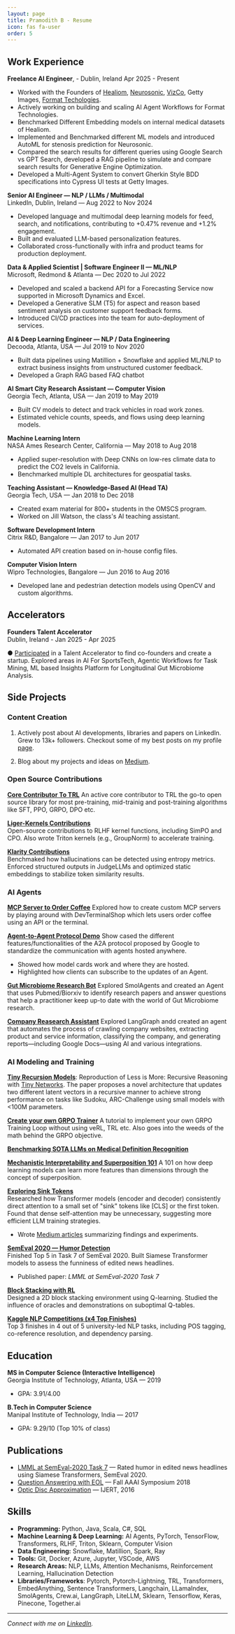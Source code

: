```yaml
---
layout: page
title: Pramodith B - Resume
icon: fas fa-user
order: 5
---
```

## Work Experience
**Freelance AI Engineer**, - Dublin, Ireland
Apr 2025 - Present
- Worked with the Founders of [Healiom](https://healiom.com/), [Neurosonic](https://www.neuro-sonic.com/), [VizCo](https://www.linkedin.com/company/vizcoglobal/about/), Getty Images, [Format Techologies](https://useformat.ai/).
- Actively working on building and scaling AI Agent Workflows for Format Technologies.
- Benchmarked Different Embedding models on internal medical datasets of Healiom.
- Implemented and Benchmarked different ML models and introduced AutoML for stenosis prediction for Neurosonic.
- Compared the search results for different queries using Google Search vs GPT Search, developed a RAG pipeline to simulate and compare search results for Generative Engine Optimization.
- Developed a Multi-Agent System to convert Gherkin Style BDD specifications into Cypress UI tests at Getty Images.

**Senior AI Engineer — NLP / LLMs / Multimodal**  
LinkedIn, Dublin, Ireland — Aug 2022 to Nov 2024  
- Developed language and multimodal deep learning models for feed, search, and notifications, contributing to +0.47% revenue and +1.2% engagement.
- Built and evaluated LLM-based personalization features.
- Collaborated cross-functionally with infra and product teams for production deployment.

**Data & Applied Scientist | Software Engineer II — ML/NLP**  
Microsoft, Redmond & Atlanta — Dec 2020 to Jul 2022  
- Developed and scaled a backend API for a Forecasting Service now supported in Microsoft Dynamics and Excel.
- Developed a Generative SLM (T5) for aspect and reason based sentiment analysis on customer support feedback forms.
- Introduced CI/CD practices into the team for auto-deployment of services.

**AI & Deep Learning Engineer — NLP / Data Engineering**  
Decooda, Atlanta, USA — Jul 2019 to Nov 2020  
- Built data pipelines using Matillion + Snowflake and applied ML/NLP to extract business insights from unstructured customer feedback.
- Developed a Graph RAG based FAQ chatbot

**AI Smart City Research Assistant — Computer Vision**  
Georgia Tech, Atlanta, USA — Jan 2019 to May 2019  
- Built CV models to detect and track vehicles in road work zones.
- Estimated vehicle counts, speeds, and flows using deep learning models.

**Machine Learning Intern**  
NASA Ames Research Center, California — May 2018 to Aug 2018  
- Applied super-resolution with Deep CNNs on low-res climate data to predict the CO2 levels in California.
- Benchmarked multiple DL architectures for geospatial tasks.

**Teaching Assistant — Knowledge-Based AI (Head TA)**  
Georgia Tech, USA — Jan 2018 to Dec 2018  
- Created exam material for 800+ students in the OMSCS program.
- Worked on Jill Watson, the class's AI teaching assistant.

**Software Development Intern**  
Citrix R&D, Bangalore — Jan 2017 to Jun 2017  
- Automated API creation based on in-house config files.

**Computer Vision Intern**  
Wipro Technologies, Bangalore — Jun 2016 to Aug 2016  
- Developed lane and pedestrian detection models using OpenCV and custom algorithms.

## Accelerators
**Founders Talent Accelerator**                
Dublin, Ireland - Jan 2025 - Apr 2025

● [Participated](https://www.rte.ie/news/business/2025/0131/1493943-founders-programme/) in a Talent Accelerator to find co-founders and create a startup. Explored areas in AI For SportsTech,
Agentic Workflows for Task Mining, ML based Insights Platform for Longitudinal Gut Microbiome Analysis.

## Side Projects

### Content Creation
1. Actively post about AI developments, libraries and papers on LinkedIn. Grew to 13k+ followers. Checkout some of my best posts on my profile [page](https://www.linkedin.com/in/pramodith/).

2. Blog about my projects and ideas on [Medium](https://medium.com/@buildingblocks).

### Open Source Contributions
**[Core Contributor To TRL](https://github.com/huggingface/trl/pulls?q=is%3Apr+is%3Aclosed+author%3Apramodith)**
An active core contributor to TRL the go-to open source library for most pre-training, mid-trainig and post-training algorithms like SFT, PPO, GRPO, DPO etc.

**[Liger-Kernels Contributions](https://github.com/linkedin/Liger-Kernel/pulls?q=is%3Apr+is%3Aclosed+author%3Apramodith)**  
Open-source contributions to RLHF kernel functions, including SimPO and CPO. Also wrote Triton kernels (e.g., GroupNorm) to accelerate training.  

**[Klarity Contributions](https://github.com/klara-research/klarity/pulls?q=is%3Apr+is%3Aclosed+author%3Apramodith)**  
Benchmaked how hallucinations can be detected using entropy metrics. Enforced structured outputs in JudgeLLMs and optimized static embeddings to stabilize token similarity results.


### AI Agents
**[MCP Server to Order Coffee](https://github.com/pramodith/DevTerminalShopMCPServer)**
Explored how to create custom MCP servers by playing around with DevTerminalShop which lets users order coffee using an API or the terminal.

**[Agent-to-Agent Protocol Demo](https://github.com/pramodith/DevTerminalShopMCPServer)**
Show cased the different features/functionalities of the A2A protocol proposed by Google to standardize the communication with agents hosted anywhere.
* Showed how model cards work and where they are hosted.
* Highlighted how clients can subscribe to the updates of an Agent.

**[Gut Microbiome Research Bot](https://github.com/pramodith/inni/blob/master/src/biomedical_agent.py)**
Explored SmolAgents and created an Agent that uses Pubmed/Biorxiv to identify research papers and answer questions that help a practitioner keep up-to date with the world of Gut Microbiome research.

**[Company Reasearch Assistant](https://github.com/pramodith/CompanyResearchAssistant)**
Explored LangGraph andd created an agent that automates the process of crawling company websites, extracting product and service information, classifying the company, and generating reports—including Google Docs—using AI and various integrations.

### AI Modeling and Training
**[Tiny Recursion Models](https://github.com/pramodith/tiny-recursion-models)**: Reproduction of Less is More: Recursive Reasoning with [Tiny Networks](https://arxiv.org/pdf/2510.04871). The paper proposes a novel architecture that updates two different latent vectors in a recursive manner to achieve strong performance on tasks like Sudoku, ARC-Challenge using small models with <100M parameters.

**[Create your own GRPO Trainer](https://pramodith.github.io/posts/grpo-trainer/)** A tutorial to implement your own GRPO Training Loop without using veRL, TRL etc. Also goes into the weeds of the math behind the GRPO objective.

**[Benchmarking SOTA LLMs on Medical Definition Recognition](https://github.com/pramodith/definition_understanding)**

**[Mechanistic Interpretability and Superposition 101](https://pramodith.github.io/posts/superposition/)** A 101 on how deep learning models can learn more features than dimensions through the concept of superposition.

**[Exploring Sink Tokens](https://github.com/pramodith/llm_exploration/tree/main)**  
Researched how Transformer models (encoder and decoder) consistently direct attention to a small set of "sink" tokens like [CLS] or the first token. Found that dense self-attention may be unnecessary, suggesting more efficient LLM training strategies.  
- Wrote [Medium articles](https://medium.com/@buildingblocks/llms-may-not-need-dense-self-attention-1fa3bf47522e) summarizing findings and experiments.

**[SemEval 2020 — Humor Detection](https://aclanthology.org/2020.semeval-1.134/)**  
Finished Top 5 in Task 7 of SemEval 2020. Built Siamese Transformer models to assess the funniness of edited news headlines.  
- Published paper: *LMML at SemEval-2020 Task 7*

**[Block Stacking with RL](https://tanmaybinaykiya.github.io/YODO-Inverse-Reinforcement-Learning/)**  
Designed a 2D block stacking environment using Q-learning. Studied the influence of oracles and demonstrations on suboptimal Q-tables.

**[Kaggle NLP Competitions (x4 Top Finishes)](https://www.kaggle.com/competitions/gtnlp2018pset3english/leaderboard)**  
Top 3 finishes in 4 out of 5 university-led NLP tasks, including POS tagging, co-reference resolution, and dependency parsing.

## Education

**MS in Computer Science (Interactive Intelligence)**  
Georgia Institute of Technology, Atlanta, USA — 2019  
- GPA: 3.91/4.00

**B.Tech in Computer Science**  
Manipal Institute of Technology, India — 2017  
- GPA: 9.29/10 (Top 10% of class)

## Publications

- [LMML at SemEval-2020 Task 7](https://aclanthology.org/2020.semeval-1.134/) — Rated humor in edited news headlines using Siamese Transformers, SemEval 2020.  
- [Question Answering with EOL](https://aaai.org/Symposia/Fall/fall18symposia.php) — Fall AAAI Symposium 2018  
- [Optic Disc Approximation](https://www.ijert.org/research/optic-disc-approximation-using-an-ensemble-of-processing-methods-IJERTV5IS060456.pdf) — IJERT, 2016

## Skills

- **Programming:** Python, Java, Scala, C#, SQL
- **Machine Learning & Deep Learning:** AI Agents, PyTorch, TensorFlow, Transformers, RLHF, Triton, Sklearn, Computer Vision  
- **Data Engineering:** Snowflake, Matillion, Spark, Ray  
- **Tools:** Git, Docker, Azure, Jupyter, VSCode, AWS  
- **Research Areas:** NLP, LLMs, Attention Mechanisms, Reinforcement Learning, Hallucination Detection
- **Libraries/Frameworks**: Pytorch, Pytorch-Lightning, TRL, Transformers, EmbedAnything, Sentence Transformers,
Langchain, LLamaIndex, SmolAgents, Crew.ai, LangGraph, LiteLLM, Sklearn, Tensorflow, Keras, Pinecone, Together.ai
---
_Connect with me on [LinkedIn](https://www.linkedin.com/in/pramodith/)._
